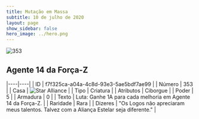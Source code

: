 ```yaml
---
title: Mutação em Massa
subtitle: 10 de julho de 2020
layout: page
show_sidebar: false
hero_image: ../hero.png
---
```


![353](https://cdn.keyforgegame.com/media/card_front/pt/479_353_3GQ3XM88H2QW_pt.png)

## Agente 14 da Força-Z

|----|----|
| ID | f7f325ca-a04a-4c8d-93e3-5ae5bdf7ae99 |
| Número | 353 |
| Casa | ![Star Alliance](https://archonarcana.com/images/thumb/7/7d/Star_Alliance.png/22px-Star_Alliance.png "Aliança Estelar") |
| Tipo | Criatura |
| Atributos | Ciborgue |
| Poder | 5 |
| Armadura | 0 |
| Texto | Luta: Ganhe 1A para cada melhoria em Agente 14 da Força-Z. |
| Raridade | Rara |
| Dizeres | "Os Logos não apreciaram meus talentos. Talvez com a Aliança Estelar seja diferente." |
